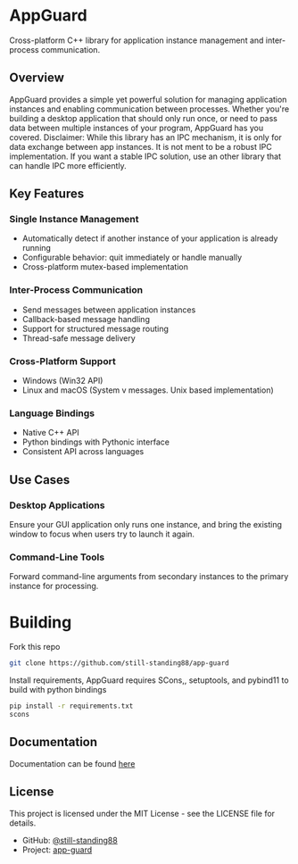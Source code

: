 # AppGuard

Cross-platform C++ library for application instance management and inter-process communication.

## Overview

AppGuard provides a simple yet powerful solution for managing application instances and enabling communication between processes. Whether you're building a desktop application that should only run once, or need to pass data between multiple instances of your program, AppGuard has you covered.
Disclaimer: While this library has  an IPC mechanism, it is only for data exchange between app instances. It is not ment to be a robust IPC implementation. 
If you want a stable IPC solution, use an other library that can handle IPC more efficiently.

## Key Features

### Single Instance Management
- Automatically detect if another instance of your application is already running
- Configurable behavior: quit immediately or handle manually
- Cross-platform mutex-based implementation

### Inter-Process Communication
- Send messages between application instances
- Callback-based message handling
- Support for structured message routing
- Thread-safe message delivery

### Cross-Platform Support
- Windows (Win32 API)
- Linux and macOS (System v messages. Unix based implementation)

### Language Bindings
- Native C++ API
- Python bindings with Pythonic interface
- Consistent API across languages

## Use Cases

### Desktop Applications
Ensure your GUI application only runs one instance, and bring the existing window to focus when users try to launch it again.

### Command-Line Tools
Forward command-line arguments from secondary instances to the primary instance for processing.

# Building
Fork this repo
```bash
git clone https://github.com/still-standing88/app-guard
```

Install requirements, AppGuard requires SCons,, setuptools, and  pybind11 to build with python bindings

```bash
pip install -r requirements.txt
scons
```


## Documentation
Documentation can be found [here](https://github.com/still-standing88/app-guard-docs)

## License

This project is licensed under the MIT License - see the LICENSE file for details.

- GitHub: [@still-standing88](https://github.com/still-standing88)
- Project: [app-guard](https://github.com/still-standing88/app-guard)